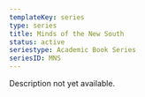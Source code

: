```yaml
---
templateKey: series
type: series
title: Minds of the New South
status: active
seriestype: Academic Book Series
seriesID: MNS
---
```

Description not yet available. 